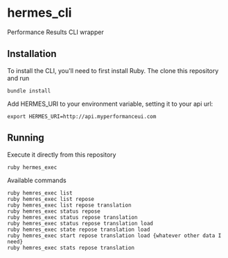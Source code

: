hermes_cli
==========

Performance Results CLI wrapper

Installation
-----------

To install the CLI, you'll need to first install Ruby.  The clone this repository and run 

    bundle install

Add HERMES_URI to your environment variable, setting it to your api url:

    export HERMES_URI=http://api.myperformanceui.com


Running
-----------

Execute it directly from this repository

    ruby hermes_exec 

Available commands

    ruby hemres_exec list
    ruby hemres_exec list repose
    ruby hemres_exec list repose translation
    ruby hemres_exec status repose
    ruby hemres_exec status repose translation
    ruby hemres_exec status repose translation load
    ruby hemres_exec state repose translation load
    ruby hemres_exec start repose translation load {whatever other data I need}
    ruby hemres_exec stats repose translation
